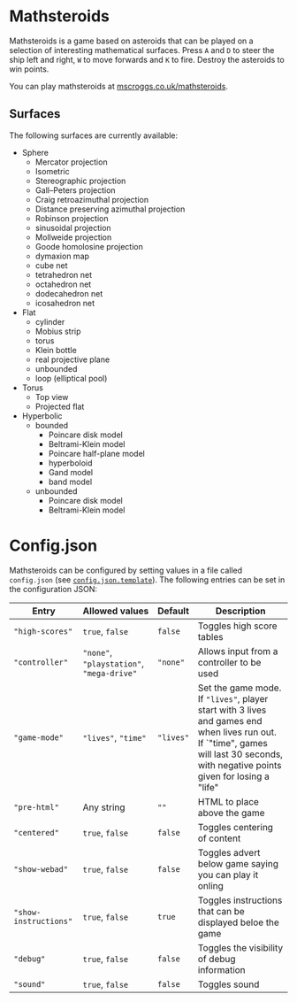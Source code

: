 # Mathsteroids
Mathsteroids is a game based on asteroids that can be played on a selection of interesting mathematical surfaces.
Press `A` and `D` to steer the ship left and right, `W` to move forwards and `K` to fire. Destroy the asteroids to win points.

You can play mathsteroids at [mscroggs.co.uk/mathsteroids](http://www.mscroggs.co.uk/mathsteroids).

## Surfaces
The following surfaces are currently available:

* Sphere
  * Mercator projection
  * Isometric
  * Stereographic projection
  * Gall–Peters projection
  * Craig retroazimuthal projection
  * Distance preserving azimuthal projection
  * Robinson projection
  * sinusoidal projection
  * Mollweide projection
  * Goode homolosine projection
  * dymaxion map
  * cube net
  * tetrahedron net
  * octahedron net
  * dodecahedron net
  * icosahedron net
* Flat
  * cylinder
  * Mobius strip
  * torus
  * Klein bottle
  * real projective plane
  * unbounded
  * loop (elliptical pool)
* Torus
  * Top view
  * Projected flat
* Hyperbolic
  * bounded
    * Poincare disk model
    * Beltrami-Klein model
    * Poincare half-plane model
    * hyperboloid
    * Gand model
    * band model
  * unbounded
    * Poincare disk model
    * Beltrami-Klein model

# Config.json
Mathsteroids can be configured by setting values in a file called `config.json`
(see [`config.json.template`](config.json.template)). The following entries can be set
in the configuration JSON:

| Entry                 | Allowed values                            | Default   | Description |
| --------------------- | ----------------------------------------- | --------- | ----------- |
| `"high-scores"`       | `true`, `false`                           | `false`   | Toggles high score tables |
| `"controller"`        | `"none"`, `"playstation"`, `"mega-drive"` | `"none"`  | Allows input from a controller to be used |
| `"game-mode"`         | `"lives"`, `"time"`                       | `"lives"` | Set the game mode. If `"lives"`, player start with 3 lives and games end when lives run out. If `"time", games will last 30 seconds, with negative points given for losing a "life" |
| `"pre-html"`          | Any string                                | `""`      | HTML to place above the game |
| `"centered"`          | `true`, `false`                           | `false`   | Toggles centering of content |
| `"show-webad"`        | `true`, `false`                           | `false`   | Toggles advert below game saying you can play it onling|
| `"show-instructions"` | `true`, `false`                           | `true`    | Toggles instructions that can be displayed beloe the game |
| `"debug"`             | `true`, `false`                           | `false`   | Toggles the visibility of debug information |
| `"sound"`             | `true`, `false`                           | `false`   | Toggles sound |

